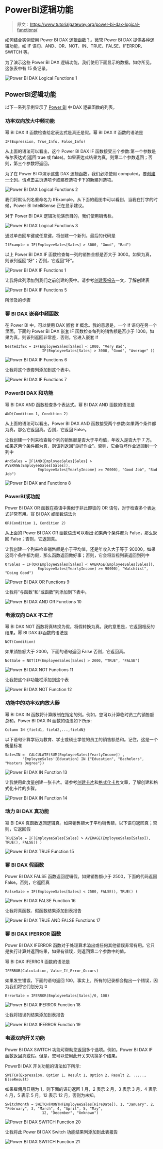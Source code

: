 # PowerBI逻辑功能

> 原文：<https://www.tutorialgateway.org/power-bi-dax-logical-functions/>

如何结合实例使用 Power BI DAX 逻辑函数？。微软 Power BI DAX 提供各种逻辑功能，如 IF 语句、AND、OR、NOT、IN、TRUE、FALSE、IFERROR、SWITCH 等。

为了演示这些 Power BI DAX 逻辑功能，我们使用下面显示的数据。如你所见，这张表中有 15 条记录。

![Power BI DAX Logical Functions 1](img/15dade991e39698955e9c8f9b7b05b95.png)

## PowerBI逻辑功能

以下一系列示例显示了 [Power BI](https://www.tutorialgateway.org/power-bi-tutorial/) 中 DAX 逻辑函数的列表。

### 功率双向放大中频功能

幂 BI DAX If 函数检查给定表达式是真还是假。幂 BI DAX If 函数的语法是

```
IF(Expression, True_Info, False_Info)
```

从上面的语法可以看出，这个 Power BI DAX IF 函数接受三个参数:第一个参数是布尔表达式(返回 true 或 false)。如果表达式结果为真，则第二个参数返回；否则，第三个参数将返回。

为了在 Power BI 中演示这些 DAX 逻辑函数，我们必须使用 computed。要[创建一个列](https://www.tutorialgateway.org/create-calculated-columns-in-power-bi/)，请点击主页选项卡或建模选项卡下的新建列选项。

![Power BI DAX Logical Functions 2](img/51f1873775ebebb489942cbc289a0175.png)

我们将默认列名重命名为 IfExample。从下面的截图中可以看到，当我在打字的时候，Power BI IntelliSense 正在显示建议。

对于 Power BI DAX 逻辑功能演示目的，我们使用销售栏。

![Power BI DAX Logical Functions 3](img/9983427f74ce24d7563df1f92cd368ed.png)

通过单击回车键或任意键，将创建一个新列。最后的代码是

```
IfExample = IF(EmployeeSales[Sales] > 3000, "Good", "Bad")
```

以上 Power BI DAX IF 函数检查每一列的销售金额是否大于 3000。如果为真，则该列返回“好”；否则，它返回“坏”。

![Power BI DAX IF Functions 1](img/e8e291f5fb27989c6bb280a8312f92d3.png)

让我将此列添加到我们之前创建的表中。请参考[创建表报告](https://www.tutorialgateway.org/create-a-table-in-power-bi/)一文，了解创建表

![Power BI DAX IF Functions 5](img/c657021a2d603626b37af8a427238bf7.png)

所涉及的步骤

### 幂 BI DAX 嵌套中频函数

在 Power BI 中，可以使用 DAX 嵌套 If 概念。我的意思是，一个 If 语句在另一个里面。下面的 Power BI DAX 嵌套 IF 函数检查每列的销售额是否小于 1000。如果为真，则该列返回非常差，否则，它进入嵌套 If

```
NestedIfEx = IF(EmployeeSales[Sales] < 1000, "Very Bad",                                           
                 IF(EmployeeSales[Sales] > 3000, "Good", "Average" ))
```

![Power BI DAX IF Functions 6](img/db4c63703c9930a3848195c8947d4fdb.png)

让我将这个嵌套列添加到这个表中。

![Power BI DAX IF Functions 7](img/74409c70c590d0f7329cc7f8ee516d02.png)

### PowerBI DAX 和功能

幂 BI DAX AND 函数检查多个表达式。幂 BI DAX AND 函数的语法是

```
AND(Condition 1, Condition 2)
```

从上面的语法可以看出，Power BI DAX AND 函数接受两个参数:如果两个条件都为真，那么它返回真。否则，它返回 False。

让我创建一个列来检查每个列的销售额是否大于平均值，年收入是否大于 7 万。如果这两个条件都为真，则该列返回“良好作业”。否则，它会将坏作业返回到一个列中

```
AndSales = IF(AND(EmployeeSales[Sales] > AVERAGE(EmployeeSales[Sales]),                              
               EmployeeSales[YearlyIncome] >= 70000), "Good Job", "Bad Job")
```

![Power BI DAX and Functions 8](img/92ccadd8dbf274aad139327d53c3b330.png)

### PowerBI或功能

Power BI DAX OR 函数在英语中类似于非此即彼的 OR 语句，对于检查多个表达式非常有用。幂 BI DAX 或函数语法为

```
OR(Condition 1, Condition 2)
```

从上面的 Power BI DAX OR 函数语法可以看出:如果两个条件都为 False，那么返回 False；否则，它返回真。

让我创建一个列来检查销售额是小于平均值，还是年收入大于等于 90000。如果这两个条件都为假，那么函数返回做好事；否则，它会将监视列表返回到列中

```
OrSales = IF(OR(EmployeeSales[Sales] < AVERAGE(EmployeeSales[Sales]),                              
               EmployeeSales[YearlyIncome] >= 90000), "Watchlist", "Doing Good")
```

![Power BI DAX OR Functions 9](img/7e2d44824055e1abac09b5eac73bd309.png)

让我将“与函数”和“或函数”列添加到下表中。

![Power BI DAX AND OR Functions 10](img/2bcda6525d53fc59bb05e15d9c29d757.png)

### 电源双向 DAX 不工作

幂 BI DAX NOT 函数将真转换为假，将假转换为真。我的意思是，它返回相反的结果。幂 BI DAX 非函数的语法是

```
NOT(Condition)
```

如果销售额大于 2000，下面的语句返回 False 否则，它返回真。

```
NotSale = NOT(IF(EmployeeSales[Sales] > 2000, "TRUE", "FALSE")
```

![Power BI DAX NOT Functions 11](img/4cfe88bc845d34fe02db1be3f890f749.png)

让我把这个非功能栏添加到这个表

![Power BI DAX NOT Function 12](img/abe91dc5ea311b83a81d3140982adead.png)

### 功能中的功率双向放大器

幂 BI DAX IN 函数将计算限制在指定的列。例如，您可以计算临时员工的销售额总和。Power BI DAX IN 函数的语法如下所示:

```
Column IN {field1, field2,...,fieldN}
```

以下语句计算学历为教育、学士或硕士学位的员工的销售额总和。记住，这是一个衡量标准

```
SalesIN =  CALCULATE(SUM(EmployeeSales[YearlyIncome]) , 
        'EmployeeSales'[Education] IN {"Education", "Bachelors", "Masters Degree"})
```

![Power BI DAX IN Function 13](img/843878e2a0c603ed8557419f6b2094b8.png)

让我使用此度量创建一张卡片。请参考[创建卡片](https://www.tutorialgateway.org/create-a-card-in-power-bi/)和[格式化卡片](https://www.tutorialgateway.org/format-power-bi-card/)文章，了解创建和格式化卡片的步骤。

![Power BI DAX IN Function 14](img/a23f7b1f3c2608e016f5b6b22d2b672e.png)

### 动力 BI DAX 真功能

幂 BI DAX 真函数返回逻辑真。如果销售额大于平均销售额，以下语句返回真；否则，它返回假

```
TRUESale = IF(EmployeeSales[Sales] > AVERAGE(EmployeeSales[Sales]), TRUE(), FALSE() )
```

![Power BI DAX TRUE Function 15](img/752005e52cc6887111416cccdbb6835a.png)

### 幂 BI DAX 假函数

Power BI DAX FALSE 函数返回逻辑假。如果销售额小于 2500，下面的代码返回 False。否则，它返回真

```
FalseSale = IF(EmployeeSales[Sales] < 2500, FALSE(), TRUE() )
```

![Power BI DAX FALSE Function 16](img/dd9ee189c14383032d60a37239ef87ff.png)

让我将真函数、假函数结果添加到表报告

![Power BI DAX TRUE AND FALSE Functions 17](img/e7e8a1d607b89f221a15c9f20708919b.png)

### 幂 BI DAX IFERROR 函数

Power BI DAX IFERROR 函数对于处理算术溢出或任何其他错误非常有用。它只是执行计算并返回结果，如果有错误，则返回第二个参数中的值。

幂 BI DAX IFERROR 函数的语法是

```
IFERROR(Calculation, Value_If_Error_Occurs)
```

如果发生错误，下面的语句返回 100。事实上，所有的记录都会抛出一个错误，因为我们将它们划分为 0

```
ErrorSale = IFERROR(EmployeeSales[Sales]/0, 100)
```

![Power BI DAX IFERROR Function 18](img/0d3e5daafd709e1386beb6835e153cb4.png)

让我将错误列结果添加到表报告

![Power BI DAX IFERROR Function 19](img/f51df254e68b706bbd7706e7ba46edd7.png)

### 电源双向开关功能

Power BI DAX SWITCH 功能可帮助您返回多个选项。例如，Power BI DAX IF 函数返回真或假。但是，您可以使用此开关来切换多个结果。

PowerBI DAX 开关功能的语法如下所示:

```
SWITCH(Expression, Option 1, Result 1, Option 2, Result 2, ....., ElseResult)
```

如果雇佣月日期为 1，则下面的语句返回 1 月，2 表示 2 月，3 表示 3 月，4 表示 4 月，5 表示 5 月，12 表示 12 月，否则为未知。

```
SwitchMonth = SWITCH(MONTH(EmployeeSales[HireDate]), 1, "January", 2, "February", 3, "March", 4, "April", 5, "May", 
                 12, "December", "Unknown")
```

![Power BI DAX SWITCH Function 20](img/345e21548f0b7d88a0bb7fbbe6d190a8.png)

让我将此 Power BI DAX Switch 功能结果列添加到此表报告

![Power BI DAX SWITCH Function 21](img/96bd732de303c0e9ba65c4cb8407cfd7.png)